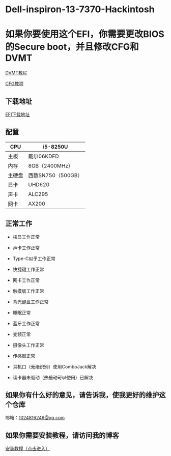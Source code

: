 # Dell-inspiron-13-7370-Hackintosh

# 如果你要使用这个EFI，你需要更改BIOS的Secure boot，并且修改CFG和DVMT

<a href="https://www.asly.top/archives/21/"> DVMT教程<a/>

<a href="https://www.asly.top/archives/20/"> CFG教程<a/>
  
## 下载地址
<a href="https://github.com/qiqco/Dell-inspiron-13-7370-Hackintosh/releases">EFI下载地址<a/>

## 配置
CPU | i5-8250U
------------ | -------------
主板 | 戴尔06KDFD
内存 | 8GB（2400MHz）
主硬盘 | 西数SN750（500GB）
显卡 | UHD620
声卡 | ALC295
网卡 | AX200

## 正常工作
* 核显工作正常

* 声卡工作正常

* Type-C似乎工作正常

* 快捷键工作正常

* 网卡工作正常

* 触摸版工作正常

* 背光键盘工作正常

* 睡眠正常

* 蓝牙工作正常

* 变频正常

* 摄像头工作正常

* 传感器正常

* 耳机口（~~无法识别~~）使用ComboJack解决

* 读卡器未驱动（~~热启动可以使用~~）已解决

## 如果你有什么好的意见，请告诉我，使我更好的维护这个仓库
邮箱：1024816249@qq.com

## 如果你需要安装教程，请访问我的博客

<a href="https://www.asly.top/"> 安装教程（点击进入） <a/>
